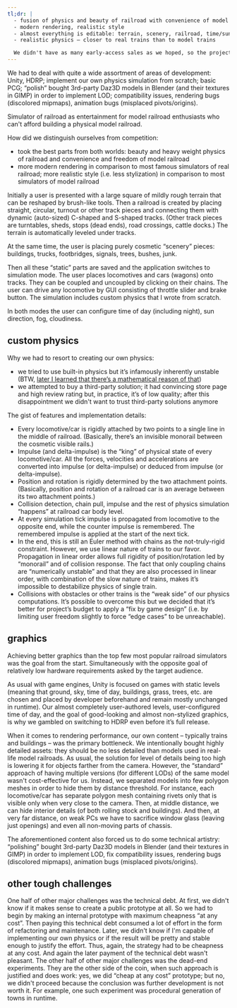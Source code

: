 ```yaml
---
tl;dr: |
  - fusion of physics and beauty of railroad with convenience of model railroad
  - modern rendering, realistic style
  - almost everything is editable: terrain, scenery, railroad, time/sun/fog, and even some options of post-processing
  - realistic physics – closer to real trains than to model trains

  We didn't have as many early-access sales as we hoped, so the project had to be canceled before achieving full release.
---
```


We had to deal with quite a wide assortment of areas of development: Unity, HDRP; implement our own physics simulation from scratch; basic PCG; “polish” bought 3rd-party Daz3D models in Blender (and their textures in GIMP) in order to implement LOD; compatibility issues, rendering bugs (discolored mipmaps), animation bugs (misplaced pivots/origins).

Simulator of railroad as entertainment for model railroad enthusiasts who can't afford building a physical model railroad.

How did we distinguish ourselves from competition:

- took the best parts from both worlds: beauty and heavy weight physics of railroad and convenience and freedom of model railroad
- more modern rendering in comparison to most famous simulators of real railroad; more realistic style (i.e. less stylization) in comparison to most simulators of model railroad

Initially a user is presented with a large square of mildly rough terrain that can be reshaped by brush-like tools. Then a railroad is created by placing straight, circular, turnout or other track pieces and connecting them with dynamic (auto-sized) C-shaped and S-shaped tracks. (Other track pieces are turntables, sheds, stops (dead ends), road crossings, cattle docks.) The terrain is automatically leveled under tracks.

At the same time, the user is placing purely cosmetic “scenery” pieces: buildings, trucks, footbridges, signals, trees, bushes, junk.

Then all these “static” parts are saved and the application switches to simulation mode. The user places locomotives and cars (wagons) onto tracks. They can be coupled and uncoupled by clicking on their chains. The user can drive any locomotive by GUI consisting of throttle slider and brake button. The simulation includes custom physics that I wrote from scratch.

In both modes the user can configure time of day (including night), sun direction, fog, cloudiness.

## custom physics

Why we had to resort to creating our own physics:

- we tried to use built-in physics but it’s infamously inherently unstable (BTW, [later I learned that there’s a mathematical reason of that](https://en.wikipedia.org/wiki/Euler_method#Numerical_stability))
- we attempted to buy a third-party solution; it had convincing store page and high review rating but, in practice, it’s of low quality; after this disappointment we didn't want to trust third-party solutions anymore

The gist of features and implementation details:

- Every locomotive/car is rigidly attached by two points to a single line in the middle of railroad. (Basically, there’s an invisible monorail between the cosmetic visible rails.)
- Impulse (and delta-impulse) is the “king” of physical state of every locomotive/car. All the forces, velocities and accelerations are converted into impulse (or delta-impulse) or deduced from impulse (or delta-impulse).
- Position and rotation is rigidly determined by the two attachment points. (Basically, position and rotation of a railroad car is an average between its two attachment points.)
- Collision detection, chain pull, impulse and the rest of physics simulation “happens” at railroad car body level.
- At every simulation tick impulse is propagated from locomotive to the opposite end, while the counter impulse is remembered. The remembered impulse is applied at the start of the next tick.
- In the end, this is still an Euler method with chains as the not-truly-rigid constraint. However, we use linear nature of trains to our favor. Propagation in linear order allows full rigidity of position/rotation led by “monorail” and of collision response. The fact that only coupling chains are “numerically unstable” and that they are also processed in linear order, with combination of the slow nature of trains, makes it’s impossible to destabilize physics of single train.
- Collisions with obstacles or other trains is the “weak side” of our physics computations. It’s possible to overcome this but we decided that it’s better for project’s budget to apply a “fix by game design” (i.e. by limiting user freedom slightly to force “edge cases” to be unreachable).

## graphics

Achieving better graphics than the top few most popular railroad simulators was the goal from the start. Simultaneously with the opposite goal of relatively low hardware requirements asked by the target audience.

As usual with game engines, Unity is focused on games with static levels (meaning that ground, sky, time of day, buildings, grass, trees, etc. are chosen and placed by developer beforehand and remain mostly unchanged in runtime). Our almost completely user-authored levels, user-configured time of day, and the goal of good-looking and almost non-stylized graphics, is why we gambled on switching to HDRP even before it’s full release.

When it comes to rendering performance, our own content – typically trains and buildings – was the primary bottleneck. We intentionally bought highly detailed assets: they should be no less detailed than models used in real-life model railroads. As usual, the solution for level of details being too high is lowering it for objects farther from the camera. However, the “standard” approach of having multiple versions (for different LODs) of the same model wasn't cost-effective for us. Instead, we separated models into few polygon meshes in order to hide them by distance threshold. For instance, each locomotive/car has separate polygon mesh containing rivets only that is visible only when very close to the camera. Then, at middle distance, we can hide interior details (of both rolling stock and buildings). And then, at very far distance, on weak PCs we have to sacrifice window glass (leaving just openings) and even all non-moving parts of chassis.

The aforementioned content also forced us to do some technical artistry: “polishing” bought 3rd-party Daz3D models in Blender (and their textures in GIMP) in order to implement LOD, fix compatibility issues, rendering bugs (discolored mipmaps), animation bugs (misplaced pivots/origins).

## other tough challenges

One half of other major challenges was the technical debt. At first, we didn't know if it makes sense to create a public prototype at all. So we had to begin by making an internal prototype with maximum cheapness “at any cost”. Then paying this technical debt consumed a lot of effort in the form of refactoring and maintenance.
Later, we didn't know if I'm capable of implementing our own physics or if the result will be pretty and stable enough to justify the effort. Thus, again, the strategy had to be cheapness at any cost. And again the later payment of the technical debt wasn't pleasant.
The other half of other major challenges was the dead-end experiments. They are the other side of the coin, when such approach is justified and does work: yes, we did “cheap at any cost” prototype; but no, we didn't proceed because the conclusion was further development is not worth it. For example, one such experiment was procedural generation of towns in runtime.
